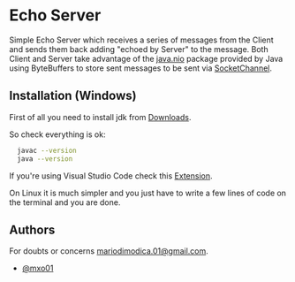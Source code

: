 
# Echo Server

Simple Echo Server which receives a series of messages from 
the Client and sends them back adding "echoed by Server" to 
the message. Both Client and Server take advantage of the [java.nio](https://docs.oracle.com/javase/7/docs/api/java/nio/package-frame.html) 
package provided by Java using ByteBuffers to store sent messages to 
be sent via [SocketChannel](https://docs.oracle.com/javase/7/docs/api/java/nio/channels/SocketChannel.html).

## Installation (Windows)

First of all you need to install jdk from [Downloads](https://www.oracle.com/java/technologies/downloads/).

So check everything is ok:
```bash
  javac --version
  java --version
```
If you're using Visual Studio Code check this [Extension](https://code.visualstudio.com/docs/java/extensions).

On Linux it is much simpler and you just have to write a few lines of code on the terminal and you are done.
    
## Authors

For doubts or concerns mariodimodica.01@gmail.com. 
- [@mxo01](https://github.com/Mxo01)
